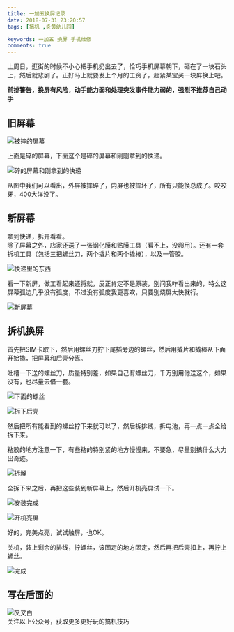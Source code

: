 ```yaml
---
title: 一加五换屏记录
date: 2018-07-31 23:20:57
tags: [搞机 ,炎黄幼儿园]

keywords: 一加五 换屏 手机维修
comments: true
---
```


上周日，逛街的时候不小心把手机扔出去了，恰巧手机屏幕朝下，砸在了一块石头上，然后就悲剧了。正好马上就要发上个月的工资了，赶紧某宝买一块屏换上吧。

<!-- more -->

**前排警告，换屏有风险，动手能力弱和处理突发事件能力弱的，强烈不推荐自己动手**

## 旧屏幕

![被摔的屏幕](https://s1.ax2x.com/2018/08/01/553sU9.jpg)

上面是碎的屏幕，下面这个是碎的屏幕和刚刚拿到的快递。

![碎的屏幕和刚拿到的快递](https://s1.ax2x.com/2018/08/01/553pOu.jpg)

从图中我们可以看出，外屏被摔碎了，内屏也被摔坏了，所有只能换总成了。咬咬牙，400大洋没了。

## 新屏幕

拿到快递，拆开看看。  
除了屏幕之外，店家还送了一张钢化膜和贴膜工具（看不上，没卵用）。还有一套拆机工具（包括三把螺丝刀，两个撬片和两个撬棒），以及一管胶。

![快递里的东西](https://s1.ax2x.com/2018/08/01/553ugA.jpg)

看一下新屏，做工看起来还将就，反正肯定不是原装，别问我咋看出来的，特么这屏幕弧边几乎没有弧度，不过没有弧度我更喜欢，只要别烧屏太快就行。

![新屏幕](https://s1.ax2x.com/2018/08/01/553JQO.jpg)


## 拆机换屏

首先把SIM卡取下，然后用螺丝刀拧下尾插旁边的螺丝，然后用撬片和撬棒从下面开始撬，把屏幕和后壳分离。

吐槽一下送的螺丝刀，质量特别差，如果自己有螺丝刀，千万别用他送这个，如果没有，也尽量去借一套。

![下面的螺丝](https://s1.ax2x.com/2018/08/01/553Zaq.jpg)  

![拆下后壳](https://s1.ax2x.com/2018/08/01/553yXd.jpg)

然后把所有能看到的螺丝拧下来就可以了，然后拆排线，拆电池，再一点一点全给拆下来。

粘胶的地方注意一下，有些粘的特别紧的地方慢慢来，不要急，尽量别搞什么大力出奇迹。

![拆解](https://s1.ax2x.com/2018/08/01/553hfe.jpg)

全拆下来之后，再把这些装到新屏幕上，然后开机亮屏试一下。

![安装完成](https://s1.ax2x.com/2018/08/01/553aIr.jpg)

![开机亮屏](https://s1.ax2x.com/2018/08/01/553PJR.jpg)

好的，完美点亮，试试触屏，也OK。

关机，装上剩余的排线，拧螺丝，该固定的地方固定，然后再把后壳扣上，再拧上螺丝。

![完成](https://s1.ax2x.com/2018/08/01/553LnX.jpg)


## 写在后面的


![叉叉白](https://s1.ax2x.com/2018/07/14/q4v9K.png)   
关注以上公众号，获取更多更好玩的搞机技巧
